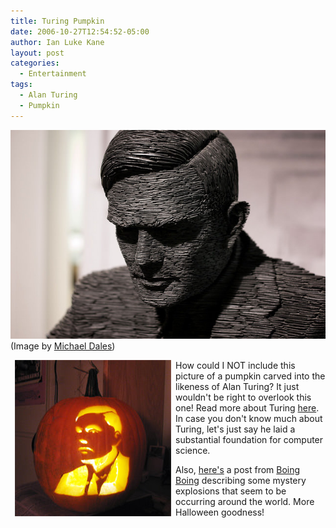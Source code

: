 ```yaml
---
title: Turing Pumpkin
date: 2006-10-27T12:54:52-05:00
author: Ian Luke Kane
layout: post
categories:
  - Entertainment
tags:
  - Alan Turing
  - Pumpkin
---
```


![(Image by Michael Dales)](/assets/turing.jpg)  
(Image by [Michael Dales](http://www.flickr.com/photos/mdales/3758731076/sizes/z/in/photostream/))

<img align="left" hspace=7px src="/assets/turingpumpkin.jpeg">

How could I NOT include this picture of a pumpkin carved into the
likeness of Alan Turing? It just wouldn't be right to overlook this one!
Read more about Turing [here](http://www.turing.org.uk/turing/). In case
you don't know much about Turing, let's just say he laid a substantial
foundation for computer science.

Also,
[here's](http://www.boingboing.net/2006/10/26/mystery_explosion_in.html)
a post from [Boing Boing](http://www.boingboing.net) describing some
mystery explosions that seem to be occurring around the world. More
Halloween goodness!